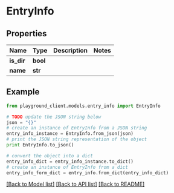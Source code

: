 # EntryInfo


## Properties
Name | Type | Description | Notes
------------ | ------------- | ------------- | -------------
**is_dir** | **bool** |  | 
**name** | **str** |  | 

## Example

```python
from playground_client.models.entry_info import EntryInfo

# TODO update the JSON string below
json = "{}"
# create an instance of EntryInfo from a JSON string
entry_info_instance = EntryInfo.from_json(json)
# print the JSON string representation of the object
print EntryInfo.to_json()

# convert the object into a dict
entry_info_dict = entry_info_instance.to_dict()
# create an instance of EntryInfo from a dict
entry_info_form_dict = entry_info.from_dict(entry_info_dict)
```
[[Back to Model list]](../README.md#documentation-for-models) [[Back to API list]](../README.md#documentation-for-api-endpoints) [[Back to README]](../README.md)


